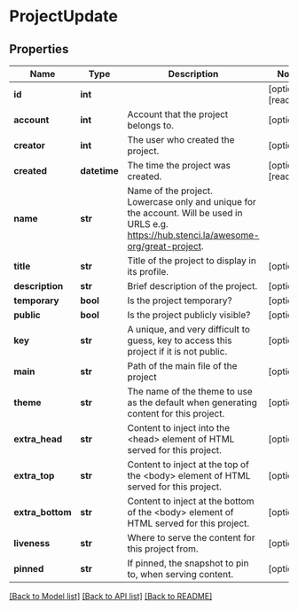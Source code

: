 # ProjectUpdate

## Properties
Name | Type | Description | Notes
------------ | ------------- | ------------- | -------------
**id** | **int** |  | [optional] [readonly] 
**account** | **int** | Account that the project belongs to. | [optional] 
**creator** | **int** | The user who created the project. | [optional] 
**created** | **datetime** | The time the project was created. | [optional] [readonly] 
**name** | **str** | Name of the project. Lowercase only and unique for the account. Will be used in URLS e.g. https://hub.stenci.la/awesome-org/great-project. | 
**title** | **str** | Title of the project to display in its profile. | [optional] 
**description** | **str** | Brief description of the project. | [optional] 
**temporary** | **bool** | Is the project temporary? | [optional] 
**public** | **bool** | Is the project publicly visible? | [optional] 
**key** | **str** | A unique, and very difficult to guess, key to access this project if it is not public. | [optional] 
**main** | **str** | Path of the main file of the project | [optional] 
**theme** | **str** | The name of the theme to use as the default when generating content for this project. | [optional] 
**extra_head** | **str** | Content to inject into the &lt;head&gt; element of HTML served for this project. | [optional] 
**extra_top** | **str** | Content to inject at the top of the &lt;body&gt; element of HTML served for this project. | [optional] 
**extra_bottom** | **str** | Content to inject at the bottom of the &lt;body&gt; element of HTML served for this project. | [optional] 
**liveness** | **str** | Where to serve the content for this project from. | [optional] 
**pinned** | **str** | If pinned, the snapshot to pin to, when serving content. | [optional] 

[[Back to Model list]](../README.md#documentation-for-models) [[Back to API list]](../README.md#documentation-for-api-endpoints) [[Back to README]](../README.md)


